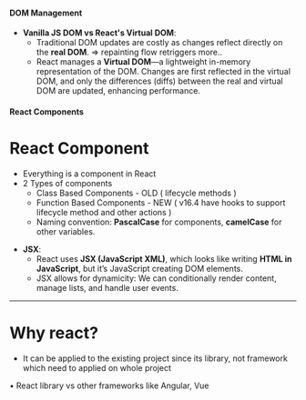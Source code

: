 
#### DOM Management

- **Vanilla JS DOM vs React's Virtual DOM**:
  - Traditional DOM updates are costly as changes reflect directly on the **real DOM**. => repainting flow retriggers more.. 
  - React manages a **Virtual DOM**—a lightweight in-memory representation of the DOM. Changes are first reflected in the virtual DOM, and only the differences (diffs) between the real and virtual DOM are updated, enhancing performance.

#### React Components
# React Component
* Everything is a component in React
* 2 Types of components
    - Class Based Components - OLD ( lifecycle methods )
    - Function Based Components - NEW ( v16.4 have hooks to support lifecycle method and other actions )
    -  Naming convention: **PascalCase** for components, **camelCase** for other variables.


- **JSX**: 
  - React uses **JSX (JavaScript XML)**, which looks like writing **HTML in JavaScript**, but it’s JavaScript creating DOM elements.
  - JSX allows for dynamicity: We can conditionally render content, manage lists, and handle user events.
  
---

# Why react?

- It can be applied to the existing project since its library, not framework which need to applied on whole project

• React library vs other frameworks like Angular, Vue  


